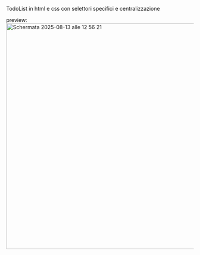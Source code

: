 TodoList in html e css con selettori specifici e centralizzazione

preview:
<img width="1279" height="608" alt="Schermata 2025-08-13 alle 12 56 21" src="https://github.com/user-attachments/assets/335747d2-97b5-44a9-be47-1a2c8badb10f" />
